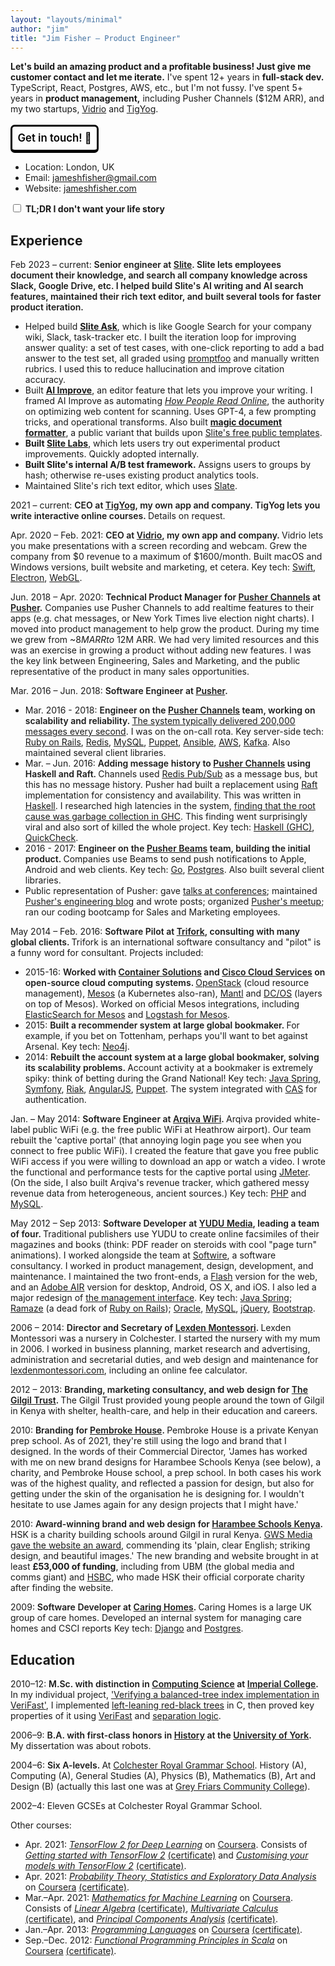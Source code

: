 ```yaml
---
layout: "layouts/minimal"
author: "jim"
title: "Jim Fisher – Product Engineer"
---
```


<style>
  .summary {
    font-weight: 600;
  }

  .hide-details .details {
    display: none;
  }

  .hide-details .summary {
    font-weight: normal;
  }
</style>

**Let's build an amazing product and a profitable business!
Just give me customer contact and let me iterate.**
I've spent 12+ years in **full-stack dev.**
TypeScript, React, Postgres, AWS, etc.,
but I'm not fussy.
I've spent 5+ years in **product management,**
including Pusher Channels ($12M ARR),
and my two startups, [Vidrio](https://vidrio.netlify.app/) and [TigYog](https://tigyog.app/).

<div class="noprint" style="margin: 2em auto;">
  <a href="mailto:jameshfisher+work@gmail.com?subject=Let%27s%20build%20an%20amazing%20product%21&body=Hey%20Jim%2C%0A%0A" style="text-decoration: none; color: black; padding: 0.5em; border-radius: 0.4em; border: 3px solid black; border-bottom-width: 5px; font-size: 1.2em; font-weight: 600;">Get in touch! 👋</a>
</div>

* Location: London, UK
* Email: [jameshfisher@gmail.com](mailto:jameshfisher@gmail.com)
* Website: [jameshfisher.com](https://jameshfisher.com)

<div class="noprint">
  <form autocomplete>
    <label>
      <input type="checkbox" name="hidedetails" onchange="document.body.classList.toggle('hide-details', this.checked)"/>
      <strong>TL;DR I don't want your life story</strong>
    </label>
  </form>
</div>

## Experience

<span class="details">Feb </span>2023 – current:
<span class="summary">
Senior engineer at [Slite](https://slite.com/).
Slite lets employees document their knowledge, and search all company knowledge across Slack, Google Drive, etc.
I helped build Slite's AI writing and AI search features, maintained their rich text editor, and built several tools for faster product iteration.
</span>

<div class="details">

* Helped build **[Slite Ask](https://slite.com/ask)**, which is like Google Search for your company wiki, Slack, task-tracker etc. I built the iteration loop for improving answer quality: a set of test cases, with one-click reporting to add a bad answer to the test set, all graded using [promptfoo](https://github.com/promptfoo/promptfoo) and manually written rubrics. I used this to reduce hallucination and improve citation accuracy.
* Built **[AI Improve](https://slite.slite.page/p/JHQ7KXTnDXHdZQ)**, an editor feature that lets you improve your writing. I framed AI Improve as automating [_How People Read Online_](https://www.nngroup.com/articles/how-people-read-online/), the authority on optimizing web content for scanning. Uses GPT-4, a few prompting tricks, and operational transforms. Also built **[magic document formatter](https://slite.com/micro-apps/document-formatter/)**, a public variant that builds upon [Slite's free public templates](https://slite.com/templates).
* **Built [Slite Labs](https://www.linkedin.com/posts/christophepasquier_introducing-slite-labs-for-years-activity-7141337040926756864-SMSw/)**, which lets users try out experimental product improvements. Quickly adopted internally.
* **Built Slite's internal A/B test framework.** Assigns users to groups by hash; otherwise re-uses existing product analytics tools.
* Maintained Slite's rich text editor, which uses [Slate](https://docs.slatejs.org/).

</div>

2021 – current:
<span class="summary">
CEO at [TigYog](https://tigyog.app/), my own app and company.
TigYog lets you write interactive online courses.
</span>
<span class="details">
Details on request.
</span>

<span class="details">Apr. </span>2020 – <span class="details">Feb. </span>2021:
<span class="summary">
CEO at [Vidrio](https://vidrio.netlify.app/),
my own app and company.
</span>
Vidrio lets you make presentations with a screen recording and webcam.
Grew the company from $0 revenue to a maximum of $1600/month.
<span class="details">
Built macOS and Windows versions,
built website and marketing,
et cetera.
Key tech:
[Swift](https://www.swift.org/),
[Electron](https://www.electronjs.org/),
[WebGL](https://en.wikipedia.org/wiki/WebGL).
</span>

<span class="details">Jun. </span>2018 – <span class="details">Apr. </span>2020:
<span class="summary">Technical Product Manager for [Pusher Channels](https://pusher.com/channels)
at [Pusher](https://pusher.com/).</span>
Companies use Pusher Channels to add realtime features to their apps
(e.g. chat messages, or New York Times live election night charts).
I moved into product management
to help grow the product.
During my time we grew from ~$8M ARR to ~$12M ARR.
<span class="details">
We had very limited resources and this was
an exercise in growing a product without adding new features.
I was the key link between Engineering, Sales and Marketing,
and the public representative of the product in many sales opportunities.
</span>

<span class="details">Mar. </span>2016 – <span class="details">Jun. </span>2018:
<span class="summary">
Software Engineer at [Pusher](https://pusher.com/).
</span>

* <span class="details">Mar. </span>2016 - 2018:
  <span class="summary">
  Engineer on the [Pusher Channels](https://pusher.com/channels) team,
  working on scalability and reliability.
  </span>
  <span class="details">
  [The system typically delivered 200,000 messages every second](https://making.pusher.com/how-pusher-channels-has-delivered-10000000000000-messages/).
  I was on the on-call rota.
  Key server-side tech:
  [Ruby on Rails](https://rubyonrails.org/),
  [Redis](https://redis.io/),
  [MySQL](https://en.wikipedia.org/wiki/MySQL),
  [Puppet](https://puppet.com/),
  [Ansible](https://www.ansible.com/),
  [AWS](https://aws.amazon.com/),
  [Kafka](https://kafka.apache.org/).
  Also maintained several client libraries.
  </span>
* <span class="details">Mar. – Jun. </span>2016:
  <span class="summary">
  Adding message history to [Pusher Channels](https://pusher.com/channels)
  using Haskell and Raft.
  </span>
  <span class="details">
  Channels used [Redis Pub/Sub](https://redis.io/topics/pubsub) as a message bus,
  but this has no message history.
  Pusher had built a replacement
  using [Raft](https://raft.github.io/) implementation for consistency and availability.
  This was written in [Haskell](https://www.haskell.org/).
  I researched high latencies in the system,
  [finding that the root cause was garbage collection in GHC](https://making.pusher.com/latency-working-set-ghc-gc-pick-two/).
  This finding went surprisingly viral
  and also sort of killed the whole project.
  Key tech:
  [Haskell (GHC)](https://www.haskell.org/),
  [QuickCheck](https://en.wikipedia.org/wiki/QuickCheck).
  </span>
* 2016 - 2017:
  <span class="summary">
  Engineer on the [Pusher Beams](https://pusher.com/beams) team,
  building the initial product.
  </span>
  <span class="details">
  Companies use Beams to send push notifications
  to Apple, Android and web clients.
  Key tech:
  [Go](https://go.dev/),
  [Postgres](https://www.postgresql.org/).
  Also built several client libraries.
  </span>
* Public representation of Pusher:
  gave [talks at conferences](/speaking);
  maintained [Pusher's engineering blog](https://making.pusher.com/)
  and wrote posts;
  organized [Pusher's meetup](https://www.meetup.com/the-realtime-guild/);
  ran our coding bootcamp for Sales and Marketing employees.

<span class="details">May </span>2014 – <span class="details">Feb. </span>2016:
<span class="summary">
Software Pilot at [Trifork](http://www.trifork.com/),
consulting with many global clients.
</span>
Trifork is an international software consultancy
and "pilot" is a funny word for consultant.
Projects included:

* 2015-16:
  <span class="summary">
  Worked with [Container Solutions](https://www.container-solutions.com/)
  and [Cisco Cloud Services](https://www.cisco.com/c/en_uk/solutions/cloud/index.html)
  on open-source cloud computing systems.
  </span>
  <span class="details">
  [OpenStack](https://www.openstack.org/) (cloud resource management),
  [Mesos](https://mesos.apache.org/) (a Kubernetes also-ran),
  [Mantl](https://github.com/mantl/mantl) and
  [DC/OS](https://dcos.io/) (layers on top of Mesos).
  Worked on official Mesos integrations, including
  [ElasticSearch for Mesos](https://github.com/mesos/elasticsearch) and
  [Logstash for Mesos](https://github.com/mesos/logstash).
  </span>
* 2015:
  <span class="summary">
  Built a recommender system at large global bookmaker.
  </span>
  <span class="details">
  For example, if you bet on Tottenham,
  perhaps you'll want to bet against Arsenal.
  Key tech:
  [Neo4j](https://neo4j.com/).
  </span>
* 2014:
  <span class="summary">
  Rebuilt the account system at a large global bookmaker,
  solving its scalability problems.
  </span>
  <span class="details">
  Account activity at a bookmaker is extremely spiky:
  think of betting during the Grand National!
  Key tech:
  [Java Spring](https://en.wikipedia.org/wiki/Spring_Framework),
  [Symfony](https://symfony.com/),
  [Riak](https://riak.com/riak/),
  [AngularJS](https://angularjs.org/),
  [Puppet](https://puppet.com/).
  The system integrated with [CAS](https://www.apereo.org/projects/cas) for authentication.
  </span>


<span class="details">Jan. – May </span>2014:
<span class="summary">
Software Engineer at [Arqiva WiFi](https://web.archive.org/web/20140326072920/http://arqivawifi.com/internet-access-wireless-services-providers/).
</span>
<span class="details">
Arqiva provided white-label public WiFi (e.g. the free public WiFi at Heathrow airport).
Our team rebuilt the 'captive portal'
(that annoying login page you see when you connect to free public WiFi).
I created the feature that gave you free public WiFi access
if you were willing to download an app or watch a video.
I wrote the functional and performance tests for the captive portal using [JMeter](https://jmeter.apache.org/).
(On the side,
I also built Arqiva's revenue tracker,
which gathered messy revenue data from heterogeneous, ancient sources.)
Key tech:
[PHP](https://www.php.net/) and
[MySQL](https://en.wikipedia.org/wiki/MySQL).
</span>

<span class="details">May </span>2012 – <span class="details">Sep </span>2013:
<span class="summary">
Software Developer at [YUDU Media](https://www.yudu.com/),
leading a team of four.
</span>
<span class="details">
Traditional publishers use YUDU to create online facsimiles of their magazines and books
(think: PDF reader on steroids with cool "page turn" animations).
I worked alongside the team at [Softwire](https://www.softwire.com/),
a software consultancy.
I worked in product management, design, development, and maintenance.
I maintained the two front-ends,
a [Flash](https://en.wikipedia.org/wiki/Adobe_Flash) version for the web,
and an [Adobe AIR](https://en.wikipedia.org/wiki/Adobe_AIR) version for desktop, Android, OS X, and iOS.
I also led a major redesign of [the management interface](https://publisher.yudu.com/).
Key tech:
[Java Spring](https://en.wikipedia.org/wiki/Spring_Framework);
[Ramaze](https://github.com/Ramaze/ramaze) (a dead fork of [Ruby on Rails](https://en.wikipedia.org/wiki/Ruby_on_Rails));
[Oracle](https://en.wikipedia.org/wiki/Oracle_Database),
[MySQL](https://en.wikipedia.org/wiki/MySQL),
[jQuery](https://jquery.com/),
[Bootstrap](https://getbootstrap.com/).
</span>

2006 – 2014:
<span class="summary">
Director and Secretary of [Lexden Montessori](https://web.archive.org/web/20210306074024/https://lexdenmontessori.com/).
</span>
<span class="details">
Lexden Montessori was a nursery in Colchester.
I started the nursery with my mum in 2006.
I worked in business planning,
market research and advertising,
administration and secretarial duties,
and web design and maintenance for [lexdenmontessori.com](https://web.archive.org/web/20210306074024/https://lexdenmontessori.com/),
including an online fee calculator.
</span>

2012 – 2013:
<span class="summary">
Branding, marketing consultancy, and web design
for [The Gilgil Trust](https://web.archive.org/web/20130602133801/http://www.gilgiltrust.org.uk/whatwedo.php).
</span>
<span class="details">
The Gilgil Trust provided young people around the town of Gilgil in Kenya
with shelter, health-care, and help in their education and careers.
</span>

2010:
<span class="summary">
Branding for [Pembroke House](https://pembrokehouse.sc.ke/).
</span>
<span class="details">
Pembroke House is a private Kenyan prep school.
As of 2021, they're still using the logo and brand that I designed.
In the words of their Commercial Director,
'James has worked with me on new brand designs
for Harambee Schools Kenya (see below), a charity,
and Pembroke House school, a prep school.
In both cases his work was of the highest quality,
and reflected a passion for design,
but also for getting under the skin of the organisation he is designing for.
I wouldn't hesitate to use James again for any design projects that I might have.'
</span>

2010:
<span class="summary">
Award-winning brand and web design for [Harambee Schools Kenya](https://web.archive.org/web/20120723045033/http://www.hsk.org.uk/).
</span>
<span class="details">
HSK is a charity building schools around Gilgil in rural Kenya.
[GWS Media gave the website an award](https://web.archive.org/web/20120628010313/http://onlinemarketing.gwsmedia.com/2010/11/2nd-objective-of-charity-website-design.html),
commending its 'plain, clear English; striking design, and beautiful images.'
The new branding and website brought in at least **£53,000 of funding**,
including from UBM (the global media and comms giant)
and [HSBC](https://www.hsbc.co.uk/), who made HSK their official corporate charity after finding the website.
</span>

2009:
<span class="summary">
Software Developer at [Caring Homes](https://www.caringhomes.org/).
</span>
<span class="details">
Caring Homes is a large UK group of care homes.
Developed an internal system
for managing care homes and CSCI reports
Key tech:
[Django](https://www.djangoproject.com/)
and [Postgres](https://www.postgresql.org/).
</span>

## Education

2010–12:
<span class="summary">
M.Sc. with distinction
in [Computing Science](https://www.imperial.ac.uk/study/pg/computing/computing/)
at [Imperial College](https://www.imperial.ac.uk/).
</span>
<span class="details">
In my individual project,
['Verifying a balanced-tree index implementation in VeriFast'](https://jameshfisher.github.io/presentation/pres.html),
I implemented [left-leaning red-black trees](https://en.wikipedia.org/wiki/Left-leaning_red%E2%80%93black_tree)
in C,
then proved key properties of it using [VeriFast](https://people.cs.kuleuven.be/~bart.jacobs/verifast/)
and [separation logic](https://en.wikipedia.org/wiki/Separation_logic).
</span>

2006–9:
<span class="summary">
B.A. with first-class honors
in [History](https://www.york.ac.uk/history/undergraduate/)
at the [University of York](https://www.york.ac.uk/).
</span>
<span class="details">
My dissertation was about robots.
</span>

2004–6:
<span class="summary">
Six A-levels.
</span>
<span class="details">
At [Colchester Royal Grammar School](https://www.crgs.co.uk/).
History (A),
Computing (A),
General Studies (A),
Physics (B),
Mathematics (B),
Art and Design (B)
(actually this last one was at
[Grey Friars Community College](https://web.archive.org/web/20070301140932/http://colchesteracc.essexcc.gov.uk/)).</span>

<p class="details">
  2002–4: Eleven GCSEs at Colchester Royal Grammar School.
</p>

Other courses:

* <span class="details">Apr. </span>2021:
  [_TensorFlow 2 for Deep Learning_](https://www.coursera.org/specializations/tensorflow2-deeplearning)
  on [Coursera](https://www.coursera.org/).
  <span class="details">
  Consists of
  [_Getting started with TensorFlow 2_](https://www.coursera.org/learn/getting-started-with-tensor-flow2)<span class="noprint"> [(certificate)](/assets/certificates/2021_coursera_getting_started_with_tensorflow_2.pdf)</span>
  and
  [_Customising your models with TensorFlow 2_](https://www.coursera.org/learn/customising-models-tensorflow2)<span class="noprint"> [(certificate)](/assets/certificates/2021_coursera_customizing_your_models_with_tensorflow_2.pdf)</a></span>.
* <span class="details">Apr. </span>2021:
  [_Probability Theory, Statistics and Exploratory Data Analysis_](https://www.coursera.org/learn/probability-theory-statistics)
  on [Coursera](https://www.coursera.org/)<span class="noprint"> [(certificate)](/assets/certificates/2021_coursera_probability_theory.pdf)</span>.
* <span class="details">Mar.–Apr. </span>2021:
  [_Mathematics for Machine Learning_](https://www.coursera.org/specializations/mathematics-machine-learning)
  on [Coursera](https://www.coursera.org/).
  <span class="details">
  Consists of
  [_Linear Algebra_](https://www.coursera.org/learn/linear-algebra-machine-learning)<span class="noprint"> [(certificate)](/assets/certificates/2021_coursera_mathematics_for_machine_learning_linear_algebra.pdf)</span>,
  [_Multivariate Calculus_](https://www.coursera.org/learn/multivariate-calculus-machine-learning)<span class="noprint"> [(certificate)](/assets/certificates/2021_coursera_mathematics_for_machine_learning_multivariate_calculus.pdf)</span>, and
  [_Principal Components Analysis_](https://www.coursera.org/learn/pca-machine-learning)<span class="noprint"> [(certificate)](/assets/certificates/2021_coursera_mathematics_for_machine_learning_pca.pdf)<span>.
  </span>
* <span class="details">Jan.–Apr. </span>2013:
  [_Programming Languages_](https://www.coursera.org/learn/programming-languages)
  on [Coursera](https://www.coursera.org/)<span class="noprint"> [(certificate)](/assets/certificates/2013_coursera_proglang.pdf)</span>.
* <span class="details">Sep.–Dec. </span>2012:
  [_Functional Programming Principles in Scala_](https://www.coursera.org/learn/scala-functional-programming)
  on [Coursera](https://www.coursera.org/)<span class="noprint"> [(certificate)](/assets/certificates/2012_coursera_scala.pdf)</span>.
